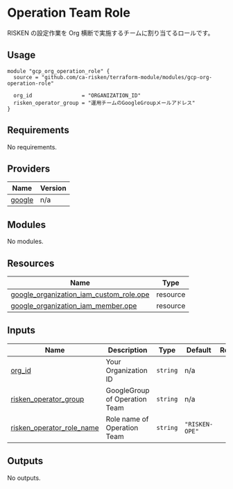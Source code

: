 # Operation Team Role

RISKEN の設定作業を Org 横断で実施するチームに割り当てるロールです。

## Usage

```hcl
module "gcp_org_operation_role" {
  source = "github.com/ca-risken/terraform-module/modules/gcp-org-operation-role"

  org_id                = "ORGANIZATION_ID"
  risken_operator_group = "運用チームのGoogleGroupメールアドレス"
}
```

<!-- BEGIN_TF_DOCS -->
## Requirements

No requirements.

## Providers

| Name | Version |
|------|---------|
| <a name="provider_google"></a> [google](#provider\_google) | n/a |

## Modules

No modules.

## Resources

| Name | Type |
|------|------|
| [google_organization_iam_custom_role.ope](https://registry.terraform.io/providers/hashicorp/google/latest/docs/resources/organization_iam_custom_role) | resource |
| [google_organization_iam_member.ope](https://registry.terraform.io/providers/hashicorp/google/latest/docs/resources/organization_iam_member) | resource |

## Inputs

| Name | Description | Type | Default | Required |
|------|-------------|------|---------|:--------:|
| <a name="input_org_id"></a> [org\_id](#input\_org\_id) | Your Organization ID | `string` | n/a | yes |
| <a name="input_risken_operator_group"></a> [risken\_operator\_group](#input\_risken\_operator\_group) | GoogleGroup of Operation Team | `string` | n/a | yes |
| <a name="input_risken_operator_role_name"></a> [risken\_operator\_role\_name](#input\_risken\_operator\_role\_name) | Role name of Operation Team | `string` | `"RISKEN-OPE"` | no |

## Outputs

No outputs.
<!-- END_TF_DOCS -->